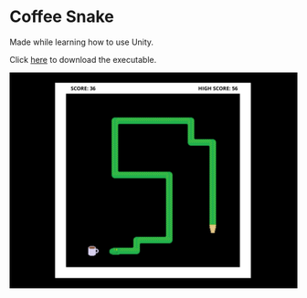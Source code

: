 Coffee Snake
=====
Made while learning how to use Unity.

Click [here](https://github.com/gbrixey/coffee-snake/raw/master/coffee-snake.zip) to download the executable.

![Screenshot of the game](https://github.com/gbrixey/coffee-snake/raw/master/coffee-snake.png)